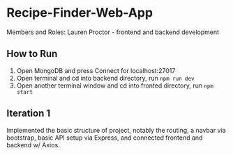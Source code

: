 # Recipe-Finder-Web-App

Members and Roles:
Lauren Proctor - frontend and backend development

## How to Run
1. Open MongoDB and press Connect for localhost:27017
2. Open terminal and cd into backend directory, run ```npm run dev```
3. Open another terminal window and cd into fronted directory, run ```npm start```

## Iteration 1
Implemented the basic structure of project, notably the routing, a navbar via bootstrap, basic API setup via Express, and connected frontend and backend w/ Axios.
